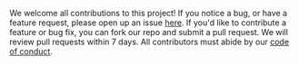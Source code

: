 We welcome all contributions to this project!
If you notice a bug, or have a feature request,
please open up an issue [here](https://github.com/UBC-MDS/speed_dating_analysis/issues).
If you'd like to contribute a feature or bug fix,
you can fork our repo and submit a pull request.
We will review pull requests within 7 days.
All contributors must abide by our [code of conduct](CODE_OF_CONDUCT.md).
